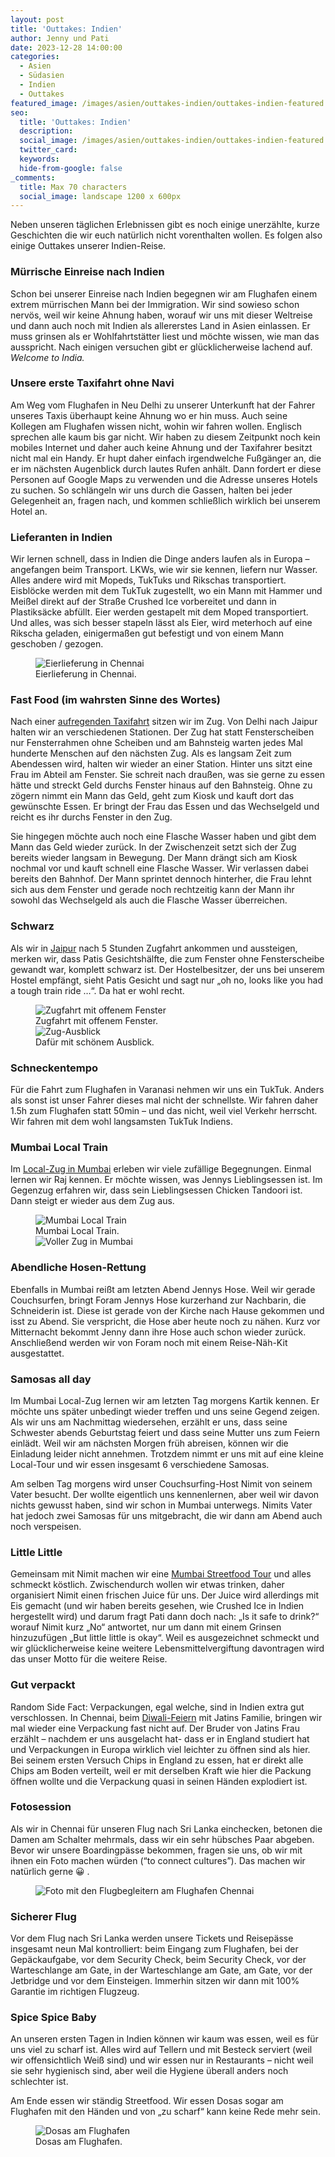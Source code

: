 ```yaml
---
layout: post
title: 'Outtakes: Indien'
author: Jenny und Pati
date: 2023-12-28 14:00:00
categories:
  - Asien
  - Südasien
  - Indien
  - Outtakes
featured_image: /images/asien/outtakes-indien/outtakes-indien-featured.jpg
seo:
  title: 'Outtakes: Indien'
  description:
  social_image: /images/asien/outtakes-indien/outtakes-indien-featured.jpg
  twitter_card:
  keywords:
  hide-from-google: false
_comments:
  title: Max 70 characters
  social_image: landscape 1200 x 600px
---
```

Neben unseren täglichen Erlebnissen gibt es noch einige unerzählte, kurze Geschichten die wir euch natürlich nicht vorenthalten wollen. Es folgen also einige Outtakes unserer Indien-Reise.

### Mürrische Einreise nach Indien

Schon bei unserer Einreise nach Indien begegnen wir am Flughafen einem extrem mürrischen Mann bei der Immigration. Wir sind sowieso schon nervös, weil wir keine Ahnung haben, worauf wir uns mit dieser Weltreise und dann auch noch mit Indien als allererstes Land in Asien einlassen. Er muss grinsen als er Wohlfahrtstätter liest und möchte wissen, wie man das ausspricht. Nach einigen versuchen gibt er glücklicherweise lachend auf. *Welcome to India.*

### Unsere erste Taxifahrt ohne Navi

Am Weg vom Flughafen in Neu Delhi zu unserer Unterkunft hat der Fahrer unseres Taxis überhaupt keine Ahnung wo er hin muss. Auch seine Kollegen am Flughafen wissen nicht, wohin wir fahren wollen. Englisch sprechen alle kaum bis gar nicht. Wir haben zu diesem Zeitpunkt noch kein mobiles Internet und daher auch keine Ahnung und der Taxifahrer besitzt nicht mal ein Handy. Er hupt daher einfach irgendwelche Fußgänger an, die er im nächsten Augenblick durch lautes Rufen anhält. Dann fordert er diese Personen auf Google Maps zu verwenden und die Adresse unseres Hotels zu suchen. So schlängeln wir uns durch die Gassen, halten bei jeder Gelegenheit an, fragen nach, und kommen schließlich wirklich bei unserem Hotel an. 

### Lieferanten in Indien

Wir lernen schnell, dass in Indien die Dinge anders laufen als in Europa – angefangen beim Transport. LKWs, wie wir sie kennen, liefern nur Wasser. Alles andere wird mit Mopeds, TukTuks und Rikschas transportiert. Eisblöcke werden mit dem TukTuk zugestellt, wo ein Mann mit Hammer und Meißel direkt auf der Straße Crushed Ice vorbereitet und dann in Plastiksäcke abfüllt. Eier werden gestapelt mit dem Moped transportiert. Und alles, was sich besser stapeln lässt als Eier, wird meterhoch auf eine Rikscha geladen, einigermaßen gut befestigt und von einem Mann geschoben / gezogen.

<figure class="img1">
  <img src="/images/asien/outtakes-indien/outtakes-indien-7.jpg" alt="Eierlieferung in Chennai">
  <figcaption> Eierlieferung in Chennai.</figcaption>
</figure>

### Fast Food (im wahrsten Sinne des Wortes)

Nach einer [aufregenden Taxifahrt](2023-10-23-von-neu-delhi-nach-jaipur) sitzen wir im Zug. Von Delhi nach Jaipur halten wir an verschiedenen Stationen. Der Zug hat statt Fensterscheiben nur Fensterrahmen ohne Scheiben und am Bahnsteig warten jedes Mal hunderte Menschen auf den nächsten Zug. Als es langsam Zeit zum Abendessen wird, halten wir wieder an einer Station. Hinter uns sitzt eine Frau im Abteil am Fenster. Sie schreit nach draußen, was sie gerne zu essen hätte und streckt Geld durchs Fenster hinaus auf den Bahnsteig. Ohne zu zögern nimmt ein Mann das Geld, geht zum Kiosk und kauft dort das gewünschte Essen. Er bringt der Frau das Essen und das Wechselgeld und reicht es ihr durchs Fenster in den Zug.

Sie hingegen möchte auch noch eine Flasche Wasser haben und gibt dem Mann das Geld wieder zurück. In der Zwischenzeit setzt sich der Zug bereits wieder langsam in Bewegung. Der Mann drängt sich am Kiosk nochmal vor und kauft schnell eine Flasche Wasser. Wir verlassen dabei bereits den Bahnhof. Der Mann sprintet dennoch hinterher, die Frau lehnt sich aus dem Fenster und gerade noch rechtzeitig kann der Mann ihr sowohl das Wechselgeld als auch die Flasche Wasser überreichen. 

### Schwarz

Als wir in [Jaipur](2023-10-26-jaipur) nach 5 Stunden Zugfahrt ankommen und aussteigen, merken wir, dass Patis Gesichtshälfte, die zum Fenster ohne Fensterscheibe gewandt war, komplett schwarz ist. Der Hostelbesitzer, der uns bei unserem Hostel empfängt, sieht Patis Gesicht und sagt nur „oh no, looks like you had a tough train ride  …“. Da hat er wohl recht.

<figure class="img2">
  <img src="/images/asien/outtakes-indien/outtakes-indien-1.jpg" alt="Zugfahrt mit offenem Fenster">
  <figcaption> Zugfahrt mit offenem Fenster.</figcaption>
  <img src="/images/asien/outtakes-indien/outtakes-indien-2.jpg" alt="Zug-Ausblick">
  <figcaption> Dafür mit schönem Ausblick.</figcaption>
</figure>

### Schneckentempo

Für die Fahrt zum Flughafen in Varanasi nehmen wir uns ein TukTuk. Anders als sonst ist unser Fahrer dieses mal nicht der schnellste. Wir fahren daher 1.5h zum Flughafen statt 50min – und das nicht, weil viel Verkehr herrscht. Wir fahren mit dem wohl langsamsten TukTuk Indiens.

### Mumbai Local Train

Im [Local-Zug in Mumbai](2023-11-06-mumbai-1) erleben wir viele zufällige Begegnungen. Einmal lernen wir Raj kennen. Er möchte wissen, was Jennys Lieblingsessen ist. Im Gegenzug erfahren wir, dass sein Lieblingsessen Chicken Tandoori ist. Dann steigt er wieder aus dem Zug aus. 

<figure class="img2">
  <img src="/images/asien/outtakes-indien/outtakes-indien-5.jpg" alt="Mumbai Local Train">
  <figcaption> Mumbai Local Train.</figcaption>
  <img src="/images/asien/outtakes-indien/outtakes-indien-6.jpg" alt="Voller Zug in Mumbai">
</figure>

### Abendliche Hosen-Rettung

Ebenfalls in Mumbai reißt am letzten Abend Jennys Hose. Weil wir gerade Couchsurfen, bringt Foram Jennys Hose kurzerhand zur Nachbarin, die Schneiderin ist. Diese ist gerade von der Kirche nach Hause gekommen und isst zu Abend. Sie verspricht, die Hose aber heute noch zu nähen. Kurz vor Mitternacht bekommt Jenny dann ihre Hose auch schon wieder zurück. Anschließend werden wir von Foram noch mit einem Reise-Näh-Kit ausgestattet. 

### Samosas all day

Im Mumbai Local-Zug lernen wir am letzten Tag morgens Kartik kennen. Er möchte uns später unbedingt wieder treffen und uns seine Gegend zeigen. Als wir uns am Nachmittag wiedersehen, erzählt er uns, dass seine Schwester abends Geburtstag feiert und dass seine Mutter uns zum Feiern einlädt. Weil wir am nächsten Morgen früh abreisen, können wir die Einladung leider nicht annehmen. Trotzdem nimmt er uns mit auf eine kleine Local-Tour und wir essen insgesamt 6 verschiedene Samosas.

Am selben Tag morgens wird unser Couchsurfing-Host Nimit von seinem Vater besucht. Der wollte eigentlich uns kennenlernen, aber weil wir davon nichts gewusst haben, sind wir schon in Mumbai unterwegs. Nimits Vater hat jedoch zwei Samosas für uns mitgebracht, die wir dann am Abend auch noch verspeisen. 

### Little Little

Gemeinsam mit Nimit machen wir eine [Mumbai Streetfood Tour](2023-11-07-mumbai-2) und alles schmeckt köstlich. Zwischendurch wollen wir etwas trinken, daher organisiert Nimit einen frischen Juice für uns. Der Juice wird allerdings mit Eis gemacht (und wir haben bereits gesehen, wie Crushed Ice in Indien hergestellt wird) und darum fragt Pati dann doch nach: „Is it safe to drink?“ worauf Nimit kurz „No“ antwortet, nur um dann mit einem Grinsen hinzuzufügen „But little little is okay“. Weil es ausgezeichnet schmeckt und wir glücklicherweise keine weitere Lebensmittelvergiftung davontragen wird das unser Motto für die weitere Reise.

### Gut verpackt

Random Side Fact: Verpackungen, egal welche, sind in Indien extra gut verschlossen. In Chennai, beim [Diwali-Feiern](2023-11-15-diwali) mit Jatins Familie, bringen wir mal wieder eine Verpackung fast nicht auf. Der Bruder von Jatins Frau erzählt – nachdem er uns ausgelacht hat- dass er in England studiert hat und Verpackungen in Europa wirklich viel leichter zu öffnen sind als hier. Bei seinem ersten Versuch Chips in England zu essen, hat er direkt alle Chips am Boden verteilt, weil er mit derselben Kraft wie hier die Packung öffnen wollte und die Verpackung quasi in seinen Händen explodiert ist.

### Fotosession

Als wir in Chennai für unseren Flug nach Sri Lanka einchecken, betonen die Damen am Schalter mehrmals, dass wir ein sehr hübsches Paar abgeben. Bevor wir unsere Boardingpässe bekommen, fragen sie uns, ob wir mit ihnen ein Foto machen würden (“to connect cultures”). Das machen wir natürlich gerne 😀 .

<figure class="img1">
  <img src="/images/asien/outtakes-indien/outtakes-indien-3.jpg" alt="Foto mit den Flugbegleitern am Flughafen Chennai">
</figure>

### Sicherer Flug

Vor dem Flug nach Sri Lanka werden unsere Tickets und Reisepässe insgesamt neun Mal kontrolliert: beim Eingang zum Flughafen, bei der Gepäckaufgabe, vor dem Security Check, beim Security Check, vor der Warteschlange am Gate, in der Warteschlange am Gate, am Gate, vor der Jetbridge und vor dem Einsteigen. Immerhin sitzen wir dann mit 100% Garantie im richtigen Flugzeug. 

### Spice Spice Baby

An unseren ersten Tagen in Indien können wir kaum was essen, weil es für uns viel zu scharf ist. Alles wird auf Tellern und mit Besteck serviert (weil wir offensichtlich Weiß sind) und wir essen nur in Restaurants – nicht weil sie sehr hygienisch sind, aber weil die Hygiene überall anders noch schlechter ist. 

Am Ende essen wir ständig Streetfood. Wir essen Dosas sogar am Flughafen mit den Händen und von „zu scharf“ kann keine Rede mehr sein. 

<figure class="img1">
  <img src="/images/asien/outtakes-indien/outtakes-indien-4.jpg" alt="Dosas am Flughafen">
  <figcaption> Dosas am Flughafen.</figcaption>
</figure>
